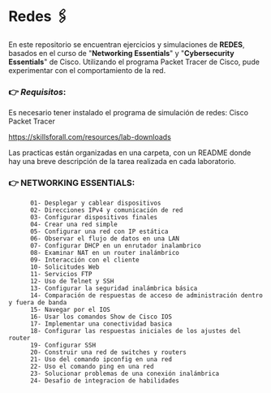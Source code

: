 # **Redes** 🖇️

En este repositorio se encuentran ejercicios y simulaciones de **REDES**, basados en el curso de "**Networking Essentials**"
y "**Cybersecurity Essentials**" de Cisco. 
Utilizando el programa Packet Tracer de Cisco, pude experimentar con el comportamiento de la red.

### 👉 _Requisitos_:
Es necesario tener instalado el programa de simulación de redes: Cisco Packet Tracer

https://skillsforall.com/resources/lab-downloads



Las practicas están organizadas en una carpeta, con un README donde hay una breve descripción de la tarea 
realizada en cada laboratorio.

###  👉 NETWORKING ESSENTIALS:
          01- Desplegar y cablear dispositivos
          02- Direcciones IPv4 y comunicación de red
          03- Configurar dispositivos finales
          04- Crear una red simple
          05- Configurar una red con IP estática
          06- Observar el flujo de datos en una LAN
          07- Configurar DHCP en un enrutador inalambrico
          08- Examinar NAT en un router inalámbrico
          09- Interacción con el cliente
          10- Solicitudes Web
          11- Servicios FTP
          12- Uso de Telnet y SSH
          13- Configurar la seguridad inalámbrica básica
          14- Comparación de respuestas de acceso de administración dentro y fuera de banda
          15- Navegar por el IOS
          16- Usar los comandos Show de Cisco IOS
          17- Implementar una conectividad basica
          18- Configurar las respuestas iniciales de los ajustes del router
          19- Configurar SSH
          20- Construir una red de switches y routers
          21- Uso del comando ipconfig en una red
          22- Uso el comando ping en una red
          23- Solucionar problemas de una conexión inalámbrica
          24- Desafio de integracion de habilidades

